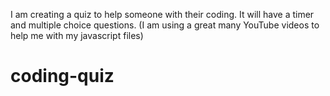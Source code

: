 I am creating a quiz to help someone with their coding. It will have a timer and multiple choice questions. (I am using a great many YouTube videos to help me with my javascript files)

# coding-quiz